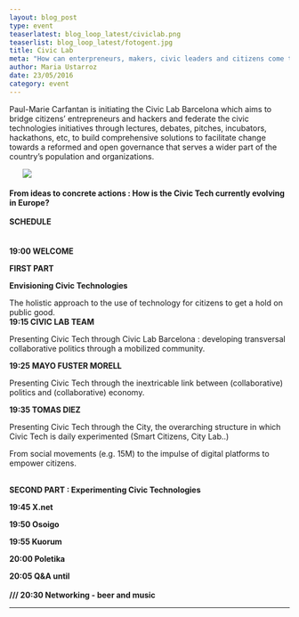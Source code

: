 ```yaml
---
layout: blog_post
type: event
teaserlatest: blog_loop_latest/civiclab.png
teaserlist: blog_loop_latest/fotogent.jpg
title: Civic Lab
meta: "How can enterpreneurs, makers, civic leaders and citizens come together with new projects? How can Civic Tech help citizens to make public administration innovate in public policy? This and more is what Civic Lab is going to present next 31st of May at Fab Lab Barcelona."
author: Maria Ustarroz
date: 23/05/2016
category: event
---
```




Paul-Marie Carfantan is initiating the Civic Lab Barcelona which aims to bridge citizens’ entrepreneurs and hackers and federate the civic technologies initiatives through lectures, debates, pitches, incubators, hackathons, etc, to build comprehensive solutions to facilitate change towards a reformed and open governance that serves a wider part of the country’s population and organizations.


<ul><img src= "http://www.fablabbcn.org/img/blog/blog_loop_latest/fotogent.jpg" align="middle"> </img></ul>


<h4>From ideas to concrete actions : How is the Civic Tech currently evolving in Europe?<br>
<br>
SCHEDULE</h4>
<br>
<strong>19:00 WELCOME

FIRST PART 

Envisioning Civic Technologies</strong><br>

The holistic approach to the use of technology for citizens to get a hold on public good.
<br>
<strong>19:15 CIVIC LAB TEAM</strong><br>

Presenting Civic Tech through Civic Lab Barcelona : developing transversal collaborative politics through a mobilized community.<br>

<strong>19:25 MAYO FUSTER MORELL </strong><br>

Presenting Civic Tech through the inextricable link between (collaborative) politics and (collaborative) economy.

<strong>19:35 TOMAS DIEZ</strong><br>

Presenting Civic Tech through the City, the overarching structure in which Civic Tech is daily experimented (Smart Citizens, City Lab..)<br>

From social movements (e.g. 15M) to the impulse of digital platforms to empower citizens.<br>

<br>
<strong>SECOND PART : Experimenting Civic Technologies

19:45 X.net<br>

19:50 Osoigo<br>

19:55 Kuorum<br>

20:00 Poletika<br>

20:05 Q&A until <br>
<br>
/// 20:30 Networking - beer and music</strong>





---